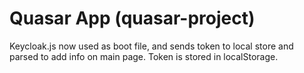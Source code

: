 # Quasar App (quasar-project)
Keycloak.js now used as boot file, and sends token to local store and parsed to add info on main page. Token is stored in localStorage.
